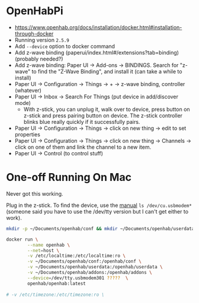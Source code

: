 # OpenHabPi

* https://www.openhab.org/docs/installation/docker.html#installation-through-docker
* Running version `2.5.9`
* Add `--device` option to docker command
* Add z-wave binding (paperui/index.html#/extensions?tab=binding) (probably needed?)
* Add z-wave binding: Paper UI -> Add-ons -> BINDINGS. Search for "z-wave" to find the "Z-Wave Binding", and install it (can take a while to install)
* Paper UI -> Configuration -> Things -> + -> z-wave binding, controller (whatever)
* Paper UI -> Inbox  -> Search For Things (put device in add/discover mode)
    * With z-stick, you can unplug it, walk over to device, press button on z-stick and press pairing button on device. The z-stick controller blinks blue really quickly if it successfully pairs.
* Paper UI -> Configuration -> Things -> click on new thing -> edit to set properties
* Paper UI -> Configuration -> Things -> click on new thing -> Channels -> click on one of them and link the channel to a new item.
* Paper UI -> Control (to control stuff)

# One-off Running On Mac

Never got this working.

Plug in the z-stick. To find the device, use the [manual](https://aeotec.freshdesk.com/support/solutions/articles/6000092802-z-stick-gen5-quick-start-just-the-essentials) `ls /dev/cu.usbmodem*` (someone said you have to use the /dev/tty version but I can't get either to work).

```sh
mkdir -p ~/Documents/openhab/conf && mkdir ~/Documents/openhab/userdata && mkdir ~/Documents/openhab/addons
```

```sh
docker run \
        --name openhab \
        --net=host \
        -v /etc/localtime:/etc/localtime:ro \
        -v ~/Documents/openhab/conf:/openhab/conf \
        -v ~/Documents/openhab/userdata:/openhab/userdata \
        -v ~/Documents/openhab/addons:/openhab/addons \
        --device=/dev/tty.usbmodem301 ?????  \
        openhab/openhab:latest
        
# -v /etc/timezone:/etc/timezone:ro \
```

